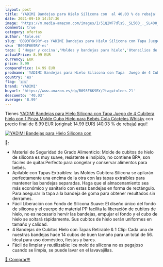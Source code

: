 ```yaml
---
layout: post
title: 'YADIMI Bandejas para Hielo Silicona con  al 40.03 % de rebaja'
date: 2021-09-10 14:57:36
image: 'https://m.media-amazon.com/images/I/51Q2WF7dlsS._SL500_._SL400_.jpg'
comments: true
category: ofertas
author: 'tole.es'
slug: 'B093F6K9RY-es YADIMI Bandejas para Hielo Silicona con Tapa Juego de 4...'
sku: 'B093F6K9RY-es'
tags: [ 'Hogar y cocina','Moldes y bandejas para hielo','Utensilios de bar','Utensilios de cocina','bebés','yadimi', ]
actualPrice: 8.99 EUR
currency: EUR
price: 8.99
comparePrice: 14.99 EUR
prodname: 'YADIMI Bandejas para Hielo Silicona con Tapa  Juego de 4 Cubitera hielo con 1 Pinza  Molde Cubo Hielo para Bebés Cola Cócteles Whisky'
country: 'es'
flag: '🇪🇸'
brand: 'YADIMI'
buyurl: 'https://www.amazon.es/dp/B093F6K9RY/?tag=tolees-21'
descuento: '40.03'
average: '8.99'
---
```


Tienes [YADIMI Bandejas para Hielo Silicona con Tapa  Juego de 4 Cubitera hielo con 1 Pinza  Molde Cubo Hielo para Bebés Cola Cócteles Whisky](https://www.amazon.es/dp/B093F6K9RY/?tag=tolees-21) con precio final de  8.99 EUR (original: 14.99 EUR) (40.03 %  de rebaja) aqui!

[![YADIMI Bandejas para Hielo Silicona con ](https://m.media-amazon.com/images/I/51Q2WF7dlsS._SL500_._SL400_.jpg)](https://www.amazon.es/dp/B093F6K9RY/?tag=tolees-21)

🔎:

- Material de Seguridad de Grado Alimenticio: Molde de cubitos de hielo de silicona es muy suave, resistente e insípido, no contiene BPA, son fáciles de quitar.Perfecto para congelar y conservar alimentos para bebés.
- Apilable con Tapas Extraíbles: las Moldes Cubitera Silicona se apilarán perfectamente una encima de la otra con las tapas extraíbles para mantener las bandejas separadas. Haga que el almacenamiento sea más económico y sanitario con estas bandejas en forma de rectángulo. Para asegurar la tapa a la bandeja de goma para obtener resultados sin derrames.
- Fácil Liberación con Fondo de Silicona Suave: El diseño único del fondo de silicona y el cuerpo de material PP facilita la liberación de cubitos de hielo, no es necesario hervir las bandejas, empujar el fondo y el cubo de hielo se soltará rápidamente. Sus cubitos de hielo serán uniformes en tamaño y calidad.
- 4 Bandejas de Cubitos Hielo con Tapas Retirable & 1 Clip: Cada una de nuestras bandejas hace 14 cubos de buen tamaño para un total de 56. Ideal para uso doméstico, fiestas y bares.
- Fácil de limpiar y reutilizable: Ice mold de silicona no es pegajoso cuando se limpia, se puede lavar en el lavavajillas.

[🛒 Comprar!!!](https://www.amazon.es/dp/B093F6K9RY/?tag=tolees-21)
